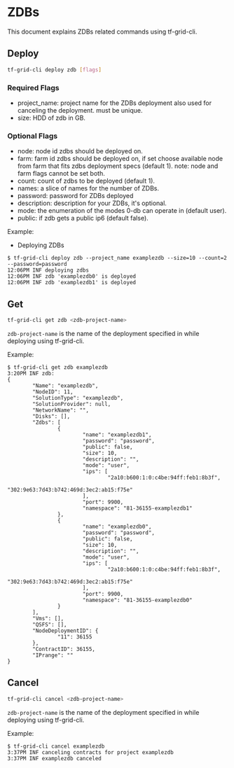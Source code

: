 # ZDBs

This document explains ZDBs related commands using tf-grid-cli.

## Deploy

```bash
tf-grid-cli deploy zdb [flags]
```

### Required Flags

- project_name: project name for the ZDBs deployment also used for canceling the deployment. must be unique.
- size: HDD of zdb in GB.

### Optional Flags

- node: node id zdbs should be deployed on.
- farm: farm id zdbs should be deployed on, if set choose available node from farm that fits zdbs deployment specs (default 1). note: node and farm flags cannot be set both.
- count: count of zdbs to be deployed (default 1).
- names: a slice of names for the number of ZDBs.
- password: password for ZDBs deployed
- description: description for your ZDBs, it's optional.
- mode: the enumeration of the modes 0-db can operate in (default user).
- public: if zdb gets a public ip6 (default false).

Example:

- Deploying ZDBs

```console
$ tf-grid-cli deploy zdb --project_name examplezdb --size=10 --count=2 --password=password
12:06PM INF deploying zdbs
12:06PM INF zdb 'examplezdb0' is deployed
12:06PM INF zdb 'examplezdb1' is deployed
```

## Get

```bash
tf-grid-cli get zdb <zdb-project-name>
```

`zdb-project-name` is the name of the deployment specified in while deploying using tf-grid-cli.

Example:

```console
$ tf-grid-cli get zdb examplezdb
3:20PM INF zdb:
{
        "Name": "examplezdb",
        "NodeID": 11,
        "SolutionType": "examplezdb",
        "SolutionProvider": null,
        "NetworkName": "",
        "Disks": [],
        "Zdbs": [
                {
                        "name": "examplezdb1",
                        "password": "password",
                        "public": false,
                        "size": 10,
                        "description": "",
                        "mode": "user",
                        "ips": [
                                "2a10:b600:1:0:c4be:94ff:feb1:8b3f",
                                "302:9e63:7d43:b742:469d:3ec2:ab15:f75e"
                        ],
                        "port": 9900,
                        "namespace": "81-36155-examplezdb1"
                },
                {
                        "name": "examplezdb0",
                        "password": "password",
                        "public": false,
                        "size": 10,
                        "description": "",
                        "mode": "user",
                        "ips": [
                                "2a10:b600:1:0:c4be:94ff:feb1:8b3f",
                                "302:9e63:7d43:b742:469d:3ec2:ab15:f75e"
                        ],
                        "port": 9900,
                        "namespace": "81-36155-examplezdb0"
                }
        ],
        "Vms": [],
        "QSFS": [],
        "NodeDeploymentID": {
                "11": 36155
        },
        "ContractID": 36155,
        "IPrange": ""
}
```

## Cancel

```bash
tf-grid-cli cancel <zdb-project-name>
```

`zdb-project-name` is the name of the deployment specified in while deploying using tf-grid-cli.

Example:

```console
$ tf-grid-cli cancel examplezdb
3:37PM INF canceling contracts for project examplezdb
3:37PM INF examplezdb canceled
```
